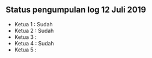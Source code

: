 Status pengumpulan log 12 Juli 2019
---
* Ketua 1 : Sudah
* Ketua 2 : Sudah
* Ketua 3 : 
* Ketua 4 : Sudah
* Ketua 5 : 

